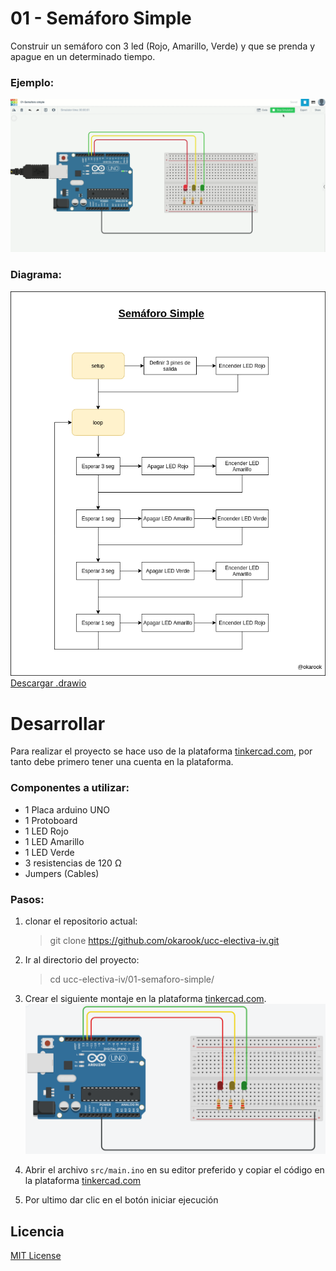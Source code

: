 # 01 - Semáforo Simple

Construir un semáforo con 3 led (Rojo, Amarillo, Verde) y que se prenda y apague en un determinado tiempo.

### Ejemplo:
![Ejemplo](./assets/operation.gif)

### Diagrama:
![Diagrama](./assets/diagram.png)
[Descargar .drawio](./assets/diagram.drawio)

# Desarrollar

Para realizar el proyecto se hace uso de la plataforma [tinkercad.com](https://www.tinkercad.com/?target=_blank), por tanto debe primero tener una cuenta en la plataforma.

### Componentes a utilizar:
- 1 Placa arduino UNO
- 1 Protoboard
- 1 LED Rojo
- 1 LED Amarillo
- 1 LED Verde
- 3 resistencias de 120 Ω
- Jumpers (Cables)

### Pasos:
1. clonar el repositorio actual:
    > git clone https://github.com/okarook/ucc-electiva-iv.git

2. Ir al directorio del proyecto:
    > cd ucc-electiva-iv/01-semaforo-simple/

3. Crear el siguiente montaje en la plataforma [tinkercad.com](https://www.tinkercad.com/).
![Circuito](./assets/circuitAssembly.png)

4. Abrir el archivo `src/main.ino` en su editor preferido y copiar el código en la plataforma [tinkercad.com](https://www.tinkercad.com/)

5. Por ultimo dar clic en el botón iniciar ejecución


## Licencia
[MIT License](./../LICENSE)
